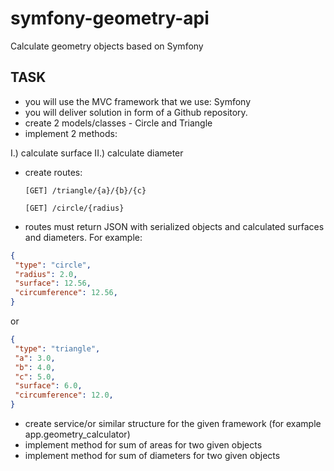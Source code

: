 # symfony-geometry-api
Calculate geometry objects based on Symfony

## TASK
- you will use the MVC framework that we use: Symfony
- you will deliver solution in form of a Github repository.
- create 2 models/classes - Circle and Triangle
- implement 2 methods:

I.) calculate surface
II.) calculate diameter

- create routes:

      [GET] /triangle/{a}/{b}/{c}

      [GET] /circle/{radius}

- routes must return JSON with serialized objects and calculated surfaces and diameters. For example:

```json
{
 "type": "circle",
 "radius": 2.0,
 "surface": 12.56,
 "circumference": 12.56,
}
```

or

```json
{
 "type": "triangle",
 "a": 3.0,
 "b": 4.0,
 "c": 5.0,
 "surface": 6.0,
 "circumference": 12.0,
}
```

- create service/or similar structure for the given framework (for example app.geometry_calculator)
- implement method for sum of areas for two given objects
- implement method for sum of diameters for two given objects
